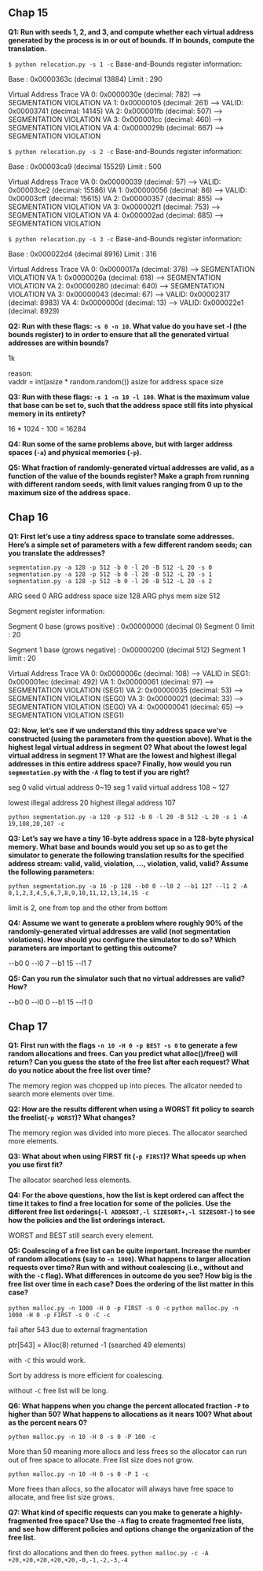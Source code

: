 ## Chap 15

**Q1: Run with seeds 1, 2, and 3, and compute whether each virtual address generated by the process is in or out of bounds. If in bounds, compute the translation.**

```$ python relocation.py -s 1 -c```
Base-and-Bounds register information:

  Base   : 0x0000363c (decimal 13884)
  Limit  : 290

Virtual Address Trace
  VA  0: 0x0000030e (decimal:  782) --> SEGMENTATION VIOLATION
  VA  1: 0x00000105 (decimal:  261) --> VALID: 0x00003741 (decimal: 14145)
  VA  2: 0x000001fb (decimal:  507) --> SEGMENTATION VIOLATION
  VA  3: 0x000001cc (decimal:  460) --> SEGMENTATION VIOLATION
  VA  4: 0x0000029b (decimal:  667) --> SEGMENTATION VIOLATION

```$ python relocation.py -s 2 -c```
Base-and-Bounds register information:

  Base   : 0x00003ca9 (decimal 15529)
  Limit  : 500

Virtual Address Trace
  VA  0: 0x00000039 (decimal:   57) --> VALID: 0x00003ce2 (decimal: 15586)
  VA  1: 0x00000056 (decimal:   86) --> VALID: 0x00003cff (decimal: 15615)
  VA  2: 0x00000357 (decimal:  855) --> SEGMENTATION VIOLATION
  VA  3: 0x000002f1 (decimal:  753) --> SEGMENTATION VIOLATION
  VA  4: 0x000002ad (decimal:  685) --> SEGMENTATION VIOLATION

```$ python relocation.py -s 3 -c```
Base-and-Bounds register information:

  Base   : 0x000022d4 (decimal 8916)
  Limit  : 316

Virtual Address Trace
  VA  0: 0x0000017a (decimal:  378) --> SEGMENTATION VIOLATION
  VA  1: 0x0000026a (decimal:  618) --> SEGMENTATION VIOLATION
  VA  2: 0x00000280 (decimal:  640) --> SEGMENTATION VIOLATION
  VA  3: 0x00000043 (decimal:   67) --> VALID: 0x00002317 (decimal: 8983)
  VA  4: 0x0000000d (decimal:   13) --> VALID: 0x000022e1 (decimal: 8929)


**Q2: Run with these flags: ```-s 0 -n 10```. What value do you have set -l (the bounds register) to in order to ensure that all the generated virtual addresses are within bounds?**

1k

reason:   
vaddr = int(asize * random.random())
asize for address space size

**Q3: Run with these flags: ```-s 1 -n 10 -l 100```. What is the maximum value that base can be set to, such that the address space still fits into physical memory in its entirety?**

16 * 1024 - 100 = 16284

**Q4: Run some of the same problems above, but with larger address spaces (```-a```) and physical memories (```-p```).**

**Q5: What fraction of randomly-generated virtual addresses are valid, as a function of the value of the bounds register? Make a graph from running with different random seeds, with limit values ranging from 0 up to the maximum size of the address space.**



## Chap 16

**Q1: First let’s use a tiny address space to translate some addresses. Here’s a simple set of parameters with a few different random seeds; can you translate the addresses?**

```segmentation.py -a 128 -p 512 -b 0 -l 20 -B 512 -L 20 -s 0```
```segmentation.py -a 128 -p 512 -b 0 -l 20 -B 512 -L 20 -s 1```
```segmentation.py -a 128 -p 512 -b 0 -l 20 -B 512 -L 20 -s 2```

ARG seed 0
ARG address space size 128
ARG phys mem size 512

Segment register information:

  Segment 0 base  (grows positive) : 0x00000000 (decimal 0)
  Segment 0 limit                  : 20

  Segment 1 base  (grows negative) : 0x00000200 (decimal 512)
  Segment 1 limit                  : 20

Virtual Address Trace
  VA  0: 0x0000006c (decimal:  108) --> VALID in SEG1: 0x000001ec (decimal:  492)
  VA  1: 0x00000061 (decimal:   97) --> SEGMENTATION VIOLATION (SEG1)
  VA  2: 0x00000035 (decimal:   53) --> SEGMENTATION VIOLATION (SEG0)
  VA  3: 0x00000021 (decimal:   33) --> SEGMENTATION VIOLATION (SEG0)
  VA  4: 0x00000041 (decimal:   65) --> SEGMENTATION VIOLATION (SEG1)

**Q2: Now, let’s see if we understand this tiny address space we’ve constructed (using the parameters from the question above). What is the highest legal virtual address in segment 0? What about the lowest legal virtual address in segment 1? What are the lowest and highest illegal addresses in this entire address space? Finally, how would you run ```segmentation.py``` with the ```-A``` flag to test if you are right?**

seg 0 valid virtual address 0~19
seg 1 valid virtual address 108 ~ 127

lowest illegal address 20
highest illegal address 107

```python segmentation.py -a 128 -p 512 -b 0 -l 20 -B 512 -L 20 -s 1 -A 19,108,20,107 -c```

**Q3: Let’s say we have a tiny 16-byte address space in a 128-byte physical memory. What base and bounds would you set up so as to get the simulator to generate the following translation results for the specified address stream: valid, valid, violation, ..., violation, valid, valid? Assume the following parameters:**

```python segmentation.py -a 16 -p 128 --b0 0 --l0 2 --b1 127 --l1 2 -A 0,1,2,3,4,5,6,7,8,9,10,11,12,13,14,15 -c```

limit is 2, one from top and the other from bottom

**Q4: Assume we want to generate a problem where roughly 90% of the randomly-generated virtual addresses are valid (not segmentation violations). How should you configure the simulator to do so? Which parameters are important to getting this outcome?**

--b0 0 --l0 7 --b1 15 --l1 7

**Q5: Can you run the simulator such that no virtual addresses are valid? How?**

--b0 0 --l0 0 --b1 15 --l1 0



## Chap 17

**Q1: First run with the flags ```-n 10 -H 0 -p BEST -s 0``` to generate a few random allocations and frees. Can you predict what alloc()/free() will return? Can you guess the state of the free list after each request? What do you notice about the free list over time?**

The memory region was chopped up into pieces. The allcator needed to search more elements over time.

**Q2: How are the results different when using a WORST fit policy to search the freelist(```-p WORST```)? What changes?**

The memory region was divided into more pieces. The allocator searched more elements.

**Q3: What about when using FIRST fit (```-p FIRST```)? What speeds up when you use first fit?**

The allocator searched less elements.

**Q4: For the above questions, how the list is kept ordered can affect the time it takes to find a free location for some of the policies. Use the different free list orderings(```-l ADDRSORT,-l SIZESORT+,-l SIZESORT-```) to see how the policies and the list orderings interact.**

WORST and BEST still search every element.

**Q5: Coalescing of a free list can be quite important. Increase the number of random allocations (say to ```-n 1000```). What happens to larger allocation requests over time? Run with and without coalescing (i.e., without and with the ```-C``` flag). What differences in outcome do you see? How big is the free list over time in each case? Does the ordering of the list matter in this case?**

```python malloc.py -n 1000 -H 0 -p FIRST -s 0 -c```
```python malloc.py -n 1000 -H 0 -p FIRST -s 0 -C -c```

fail after 543 due to external fragmentation

ptr[543] = Alloc(8) returned -1 (searched 49 elements)

with ```-C``` this would work. 

Sort by address is more efficient for coalescing. 

without ```-C``` free list will be long. 

**Q6: What happens when you change the percent allocated fraction ```-P``` to higher than 50? What happens to allocations as it nears 100? What about as the percent nears 0?**

```python malloc.py -n 10 -H 0 -s 0 -P 100 -c```

More than 50 meaning more allocs and less frees so the allocator can run out of free space to allocate. 
Free list size does not grow.

```python malloc.py -n 10 -H 0 -s 0 -P 1 -c```

More frees than allocs, so the allocator will always have free space to allocate, and free list size grows.



**Q7: What kind of specific requests can you make to generate a highly-fragmented free space? Use the ```-A``` flag to create fragmented free lists, and see how different policies and options change the organization of the free list.**

first do allocations and then do frees.
```python malloc.py -c -A +20,+20,+20,+20,+20,-0,-1,-2,-3,-4```

